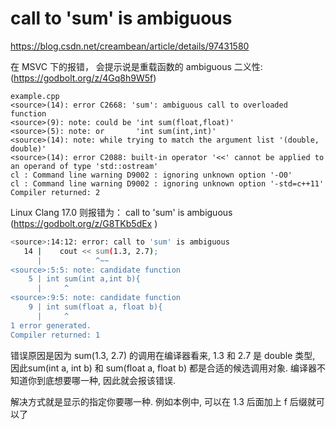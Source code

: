 # call to 'sum' is ambiguous

https://blog.csdn.net/creambean/article/details/97431580

在 MSVC 下的报错， 会提示说是重载函数的 ambiguous 二义性: (https://godbolt.org/z/4Gq8h9W5f)
```batch
example.cpp
<source>(14): error C2668: 'sum': ambiguous call to overloaded function
<source>(9): note: could be 'int sum(float,float)'
<source>(5): note: or       'int sum(int,int)'
<source>(14): note: while trying to match the argument list '(double, double)'
<source>(14): error C2088: built-in operator '<<' cannot be applied to an operand of type 'std::ostream'
cl : Command line warning D9002 : ignoring unknown option '-O0'
cl : Command line warning D9002 : ignoring unknown option '-std=c++11'
Compiler returned: 2
```

Linux Clang 17.0 则报错为：  call to 'sum' is ambiguous (https://godbolt.org/z/G8TKb5dEx )
```bash
<source>:14:12: error: call to 'sum' is ambiguous
   14 |    cout << sum(1.3, 2.7);
      |            ^~~
<source>:5:5: note: candidate function
    5 | int sum(int a,int b){
      |     ^
<source>:9:5: note: candidate function
    9 | int sum(float a, float b){
      |     ^
1 error generated.
Compiler returned: 1
```

错误原因是因为 sum(1.3, 2.7) 的调用在编译器看来, 1.3 和 2.7 是 double 类型, 因此sum(int a, int b) 和 sum(float a, float b) 都是合适的候选调用对象.
编译器不知道你到底想要哪一种, 因此就会报该错误.

解决方式就是显示的指定你要哪一种. 例如本例中, 可以在 1.3 后面加上 f 后缀就可以了
